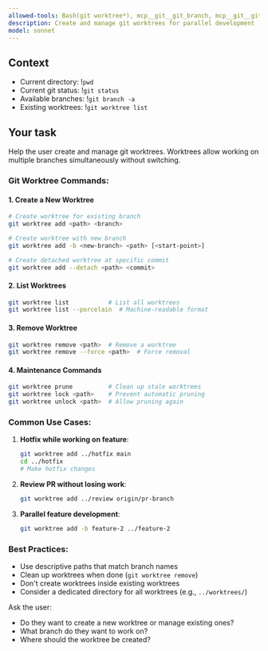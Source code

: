 ```yaml
---
allowed-tools: Bash(git worktree*), mcp__git__git_branch, mcp__git__git_status, mcp__git__git_log, Bash(ls*), Bash(pwd)
description: Create and manage git worktrees for parallel development
model: sonnet
---
```


## Context

- Current directory: !`pwd`
- Current git status: !`git status`
- Available branches: !`git branch -a`
- Existing worktrees: !`git worktree list`

## Your task

Help the user create and manage git worktrees. Worktrees allow working on multiple branches simultaneously without switching.

### Git Worktree Commands:

#### 1. Create a New Worktree

```bash
# Create worktree for existing branch
git worktree add <path> <branch>

# Create worktree with new branch
git worktree add -b <new-branch> <path> [<start-point>]

# Create detached worktree at specific commit
git worktree add --detach <path> <commit>
```

#### 2. List Worktrees

```bash
git worktree list           # List all worktrees
git worktree list --porcelain  # Machine-readable format
```

#### 3. Remove Worktree

```bash
git worktree remove <path>  # Remove a worktree
git worktree remove --force <path>  # Force removal
```

#### 4. Maintenance Commands

```bash
git worktree prune          # Clean up stale worktrees
git worktree lock <path>    # Prevent automatic pruning
git worktree unlock <path>  # Allow pruning again
```

### Common Use Cases:

1. **Hotfix while working on feature**:

   ```bash
   git worktree add ../hotfix main
   cd ../hotfix
   # Make hotfix changes
   ```

2. **Review PR without losing work**:

   ```bash
   git worktree add ../review origin/pr-branch
   ```

3. **Parallel feature development**:
   ```bash
   git worktree add -b feature-2 ../feature-2
   ```

### Best Practices:

- Use descriptive paths that match branch names
- Clean up worktrees when done (`git worktree remove`)
- Don't create worktrees inside existing worktrees
- Consider a dedicated directory for all worktrees (e.g., `../worktrees/`)

Ask the user:

- Do they want to create a new worktree or manage existing ones?
- What branch do they want to work on?
- Where should the worktree be created?
